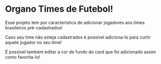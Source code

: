 # Organo Times de Futebol!

Esse projeto tem por caracteristica de adicionar jogadores aos times brasileiros pré-cadastrados!

Caso seu time não esteja cadastrados é possível adiciona-lo para curtir aquele jogador no seu time!

É possivel também editar a cor de fundo do card que foi adicionado assim como favorita-lo!
